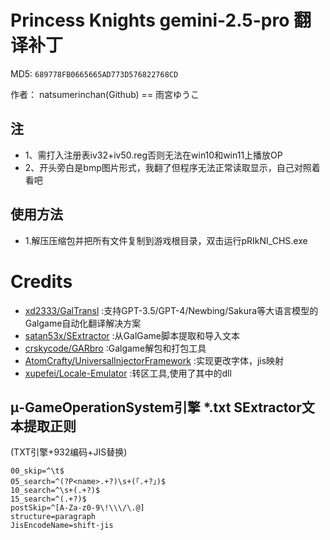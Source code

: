 # Princess Knights gemini-2.5-pro 翻译补丁 

MD5: `689778FB0665665AD773D576822768CD`

作者： natsumerinchan(Github) == 雨宮ゆうこ

## 注
- 1、需打入注册表iv32+iv50.reg否则无法在win10和win11上播放OP
- 2、开头旁白是bmp图片形式，我翻了但程序无法正常读取显示，自己对照着看吧

## 使用方法
- 1.解压压缩包并把所有文件复制到游戏根目录，双击运行pRIkNI_CHS.exe

# Credits

- [xd2333/GalTransl](https://github.com/xd2333/GalTransl.git) :支持GPT-3.5/GPT-4/Newbing/Sakura等大语言模型的Galgame自动化翻译解决方案
- [satan53x/SExtractor](https://github.com/satan53x/SExtractor.git) :从GalGame脚本提取和导入文本
- [crskycode/GARbro](https://github.com/crskycode/GARbro) :Galgame解包和打包工具
- [AtomCrafty/UniversalInjectorFramework](https://github.com/AtomCrafty/UniversalInjectorFramework.git) :实现更改字体，jis映射
- [xupefei/Locale-Emulator](https://github.com/xupefei/Locale-Emulator.git) :转区工具,使用了其中的dll

## μ-GameOperationSystem引擎 *.txt SExtractor文本提取正则
(TXT引擎+932编码+JIS替换)
```
00_skip=^\t$
05_search=^(?P<name>.+?)\s+(「.+?」)$
10_search=^\s+(.+?)$
15_search=^(.+?)$
postSkip=^[A-Za-z0-9\!\\\/\.@]
structure=paragraph
JisEncodeName=shift-jis
```
